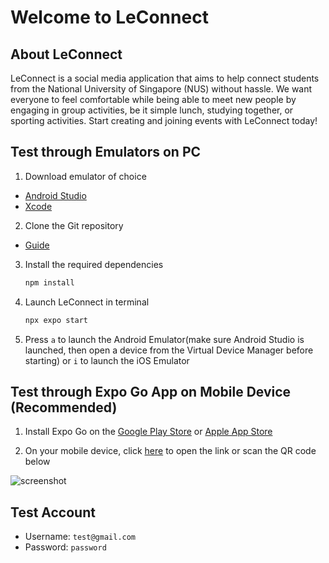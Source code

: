 # Welcome to LeConnect

## About LeConnect

LeConnect is a social media application that aims to help connect students from the National University of Singapore (NUS) without hassle. We want everyone to feel comfortable while being able to meet new people by engaging in group activities, be it simple lunch, studying together, or sporting activities. Start creating and joining events with LeConnect today!

## Test through Emulators on PC

1. Download emulator of choice 
- [Android Studio](https://developer.android.com/studio)
- [Xcode](https://apps.apple.com/us/app/xcode/id497799835)

2. Clone the Git repository
- [Guide](https://docs.github.com/en/repositories/creating-and-managing-repositories/cloning-a-repository)

3. Install the required dependencies

   ```bash
   npm install
   ```

4. Launch LeConnect in terminal

   ```bash
   npx expo start
   ```
   
5. Press `a` to launch the Android Emulator(make sure Android Studio is launched, then open a device from the Virtual Device Manager before starting) or `i` to launch the iOS Emulator

## Test through Expo Go App on Mobile Device (Recommended)

1. Install Expo Go on the [Google Play Store](https://play.google.com/store/apps/details?id=host.exp.exponent&pcampaignid=web_share) or [Apple App Store](https://apps.apple.com/us/app/expo-go/id982107779)

2. On your mobile device, click [here](exp://u.expo.dev/560b3be0-c28c-4d81-8765-e0b17ae89767/group/34ebe5e4-5201-49b3-addd-cdee050fc599) to open the link or scan the QR code below

![screenshot](assets/images/QRcode.png)

## Test Account

- Username: `test@gmail.com`
- Password: `password`
